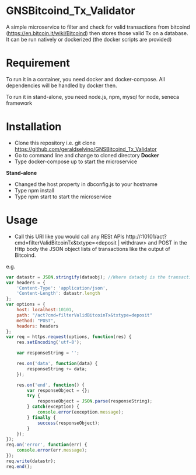 # GNSBitcoind_Tx_Validator
A simple microservice to filter and check for valid transactions from bitcoind (https://en.bitcoin.it/wiki/Bitcoind) then stores those valid Tx on a database. It can be run natively or dockerized (the docker scripts are provided)

# Requirement
To run it in a container, you need docker and docker-compose. All dependencies will be handled by docker then.

To run it in stand-alone, you need node.js, npm, mysql for node, seneca framework

# Installation
- Clone this repository i.e. git clone https://github.com/geraldselvino/GNSBitcoind_Tx_Validator 
- Go to command line and change to cloned directory 
**Docker** 
- Type docker-compose up to start the microservice 

**Stand-alone** 
- Changed the host property in dbconfig.js to your hostname 
- Type npm install 
- Type npm start to start the microservice 

# Usage
- Call this URI like you would call any RESt APIs http://<host>:10101/act?cmd=filterValidBitcoinTx&txtype=<deposit | withdraw> and POST in the Http body the JSON object lists of transactions like the output of Bitcoind. 

e.g.
```javascript
var datastr = JSON.stringify(dataobj); //Where dataobj is the transactions object from Bitcoind
var headers = {
    'Content-Type': 'application/json',
    'Content-Length': datastr.length
};
var options = {
    host: localhost:10101,
    path: "/act?cmd=filterValidBitcoinTx&txtype=deposit"
    method: "POST",
    headers: headers
};
var req = https.request(options, function(res) {
    res.setEncoding('utf-8');

    var responseString = '';

    res.on('data', function(data) {
        responseString += data;
    });

    res.on('end', function() {
        var responseObject = {};
        try {
            responseObject = JSON.parse(responseString);
        } catch(exception) {
            console.error(exception.message);
        } finally {
            success(responseObject);
        }
    });
});
req.on('error', function(err) {
    console.error(err.message);
});
req.write(datastr);
req.end();
```
